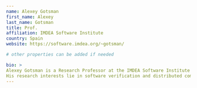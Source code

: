 ```yaml
---
name: Alexey Gotsman
first_name: Alexey
last_name: Gotsman
title: Prof.
affiliation: IMDEA Software Institute
country: Spain
website: https://software.imdea.org/~gotsman/

# other properties can be added if needed

bio: >
Alexey Gotsman is a Research Professor at the IMDEA Software Institute in Madrid, Spain. He joined IMDEA in September 2010 after completing a postdoctoral position at the University of Cambridge, where he also earned his PhD.
His research interests lie in software verification and distributed computing, focusing on developing reasoning techniques and automated verification tools for real-world concurrent systems software.
---
```

